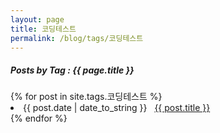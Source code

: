 ```yaml
---
layout: page
title: 코딩테스트
permalink: /blog/tags/코딩테스트
---
```

 
<h5> Posts by Tag : {{ page.title }} </h5>

<div class="card">
{% for post in site.tags.코딩테스트 %}
 <li class="category-posts"><span>{{ post.date | date_to_string }}</span> &nbsp; <a href="{{ post.url }}">{{ post.title }}</a></li>
{% endfor %}
</div>
